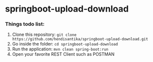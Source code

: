 # springboot-upload-download
### Things todo list:
1. Clone this repository: `git clone https://github.com/hendisantika/springboot-upload-download.git`
2. Go inside the folder: `cd springboot-upload-download`
3. Run the application: `mvn clean spring-boot:run`
4. Open your favorite REST Client such as POSTMAN